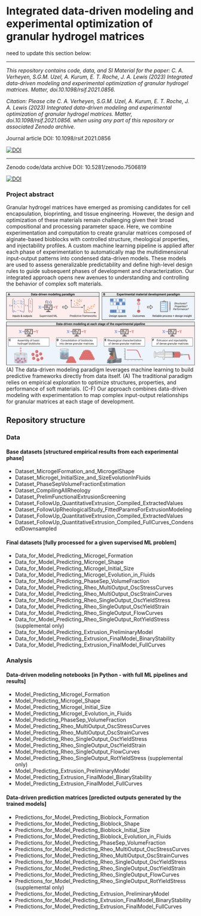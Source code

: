 
# Integrated data-driven modeling and experimental optimization of granular hydrogel matrices


need to update this section below:
* * * * * * * * * * * * * * * * * * * * * * * * * * * * * * * * * * * * * * * * * * * * * * * * * * * * * * * * * * * * 

*This repository contains code, data, and SI Material for the paper:
C. A. Verheyen, S.G.M. Uzel, A. Kurum, E. T. Roche, J. A. Lewis (2023) Integrated data-driven modeling and experimental optimization of granular hydrogel matrices. Matter, doi.10.1098/rsif.2021.0856.*

*Citation:
Please cite C. A. Verheyen, S.G.M. Uzel, A. Kurum, E. T. Roche, J. A. Lewis (2023) Integrated data-driven modeling and experimental optimization of granular hydrogel matrices. Matter, doi.10.1098/rsif.2021.0856. when using any part of this repository or associated Zenodo archive.*

Journal article DOI: 10.1098/rsif.2021.0856

[![DOI](https://zenodo.org/badge/DOI/10.1098/rsif.2021.0856.svg)](https://doi.org/10.1098/rsif.2021.0856)

* * * * * * * * * * * * * * * * * * * * * * * * * * * * * * * * * * * * * * * * * * * * * * * * * * * * * * * * * * * * 

Zenodo code/data archive DOI: 10.5281/zenodo.7506819

[![DOI](https://zenodo.org/badge/DOI/10.5281/zenodo.7506819.svg)](https://doi.org/10.5281/zenodo.7506819)



### Project abstract

Granular hydrogel matrices have emerged as promising candidates for cell encapsulation, bioprinting, and tissue engineering. However, the design and optimization of these materials remain challenging given their broad compositional and processing parameter space. Here, we combine experimentation and computation to create granular matrices composed of alginate-based bioblocks with controlled structure, rheological properties, and injectability profiles. A custom machine learning pipeline is applied after each phase of experimentation to automatically map the multidimensional input-output patterns into condensed data-driven models. These models are used to assess generalizable predictability and define high-level design rules to guide subsequent phases of development and characterization. Our integrated approach opens new avenues to understanding and controlling the behavior of complex soft materials.

![Visual overview](/data/Fig1_v2.png)
(A) The data-driven modeling paradigm leverages machine learning to build predictive frameworks directly from data itself. (A) The traditional paradigm relies on empirical exploration to optimize structures, properties, and performance of soft materials. (C-F) Our approach combines data-driven modeling with experimentation to map complex input-output relationships for granular matrices at each stage of development.

## Repository structure

### Data

#### Base datasets \[structured empirical results from each experimental phase\]

- Dataset_MicrogelFormation_and_MicrogelShape
- Dataset_Microgel_InitialSize_and_SizeEvolutionInFluids
- Dataset_PhaseSepVolumeFractionEstimation
- Dataset_CompilingAllRheology
- Dataset_PrelimFunctionalExtrusionScreening
- Dataset_FollowUp_QuantitativeExtrusion_Compiled_ExtractedValues
- Dataset_FollowUpRheologicalStudy_FittedParamsForExtrusionModeling
- Dataset_FollowUp_QuantitativeExtrusion_Compiled_ExtractedValues
- Dataset_FollowUp_QuantitativeExtrusion_Compiled_FullCurves_CondensedDownsampled

#### Final datasets \[fully processed for a given supervised ML problem\]

- Data_for_Model_Predicting_Microgel_Formation
- Data_for_Model_Predicting_Microgel_Shape
- Data_for_Model_Predicting_Microgel_Initial_Size
- Data_for_Model_Predicting_Microgel_Evolution_in_Fluids
- Data_for_Model_Predicting_PhaseSep_VolumeFraction
- Data_for_Model_Predicting_Rheo_MultiOutput_OscStressCurves
- Data_for_Model_Predicting_Rheo_MultiOutput_OscStrainCurves
- Data_for_Model_Predicting_Rheo_SingleOutput_OscYieldStress
- Data_for_Model_Predicting_Rheo_SingleOutput_OscYieldStrain
- Data_for_Model_Predicting_Rheo_SingleOutput_FlowCurves
- Data_for_Model_Predicting_Rheo_SingleOutput_RotYieldStress (supplemental only)
- Data_for_Model_Predicting_Extrusion_PreliminaryModel
- Data_for_Model_Predicting_Extrusion_FinalModel_BinaryStability
- Data_for_Model_Predicting_Extrusion_FinalModel_FullCurves

### Analysis

#### Data-driven modeling notebooks \[in Python - with full ML pipelines and results\]

- Model_Predicting_Microgel_Formation
- Model_Predicting_Microgel_Shape
- Model_Predicting_Microgel_Initial_Size
- Model_Predicting_Microgel_Evolution_in_Fluids
- Model_Predicting_PhaseSep_VolumeFraction
- Model_Predicting_Rheo_MultiOutput_OscStressCurves
- Model_Predicting_Rheo_MultiOutput_OscStrainCurves
- Model_Predicting_Rheo_SingleOutput_OscYieldStress
- Model_Predicting_Rheo_SingleOutput_OscYieldStrain
- Model_Predicting_Rheo_SingleOutput_FlowCurves
- Model_Predicting_Rheo_SingleOutput_RotYieldStress (supplemental only)
- Model_Predicting_Extrusion_PreliminaryModel
- Model_Predicting_Extrusion_FinalModel_BinaryStability
- Model_Predicting_Extrusion_FinalModel_FullCurves

#### Data-driven prediction matrices \[predicted outputs generated by the trained models\]

- Predictions_for_Model_Predicting_Bioblock_Formation
- Predictions_for_Model_Predicting_Bioblock_Shape
- Predictions_for_Model_Predicting_Bioblock_Initial_Size
- Predictions_for_Model_Predicting_Bioblock_Evolution_in_Fluids
- Predictions_for_Model_Predicting_PhaseSep_VolumeFraction
- Predictions_for_Model_Predicting_Rheo_MultiOutput_OscStressCurves
- Predictions_for_Model_Predicting_Rheo_MultiOutput_OscStrainCurves
- Predictions_for_Model_Predicting_Rheo_SingleOutput_OscYieldStress
- Predictions_for_Model_Predicting_Rheo_SingleOutput_OscYieldStrain
- Predictions_for_Model_Predicting_Rheo_SingleOutput_FlowCurves
- Predictions_for_Model_Predicting_Rheo_SingleOutput_RotYieldStress (supplemental only)
- Predictions_for_Model_Predicting_Extrusion_PreliminaryModel
- Predictions_for_Model_Predicting_Extrusion_FinalModel_BinaryStability
- Predictions_for_Model_Predicting_Extrusion_FinalModel_FullCurves
